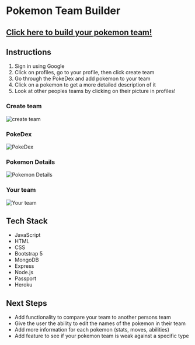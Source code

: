 # Pokemon Team Builder

## [Click here to build your pokemon team!](https://marcus-unit2-project.herokuapp.com/)

## Instructions
1. Sign in using Google
2. Click on profiles, go to your profile, then click create team
3. Go through the PokeDex and add pokemon to your team
4. Click on a pokemon to get a more detailed description of it
5. Look at other peoples teams by clicking on their picture in profiles!


### Create team

![create team](https://i.imgur.com/6MYcSZP.png)

### PokeDex
![PokeDex](https://i.imgur.com/B7AH660.png)

### Pokemon Details
![Pokemon Details](https://i.imgur.com/odOGU0e.png)

### Your team
![Your team](https://i.imgur.com/bEkiGER.png)

## Tech Stack
- JavaScript
- HTML
- CSS
- Bootstrap 5
- MongoDB
- Express
- Node.js
- Passport
- Heroku
  

## Next Steps
- Add functionality to compare your team to another persons team
- Give the user the ability to edit the names of the pokemon in their team
- Add more information for each pokemon (stats, moves, abilities)
- Add feature to see if your pokemon team is weak against a specific type
